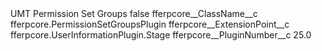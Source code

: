 <?xml version="1.0" encoding="UTF-8"?>
<CustomMetadata xmlns="http://soap.sforce.com/2006/04/metadata" xmlns:xsi="http://www.w3.org/2001/XMLSchema-instance" xmlns:xsd="http://www.w3.org/2001/XMLSchema">
    <label>UMT Permission Set Groups</label>
    <protected>false</protected>
    <values>
        <field>fferpcore__ClassName__c</field>
        <value xsi:type="xsd:string">fferpcore.PermissionSetGroupsPlugin</value>
    </values>
    <values>
        <field>fferpcore__ExtensionPoint__c</field>
        <value xsi:type="xsd:string">fferpcore.UserInformationPlugin.Stage</value>
    </values>
    <values>
        <field>fferpcore__PluginNumber__c</field>
        <value xsi:type="xsd:double">25.0</value>
    </values>
</CustomMetadata>
